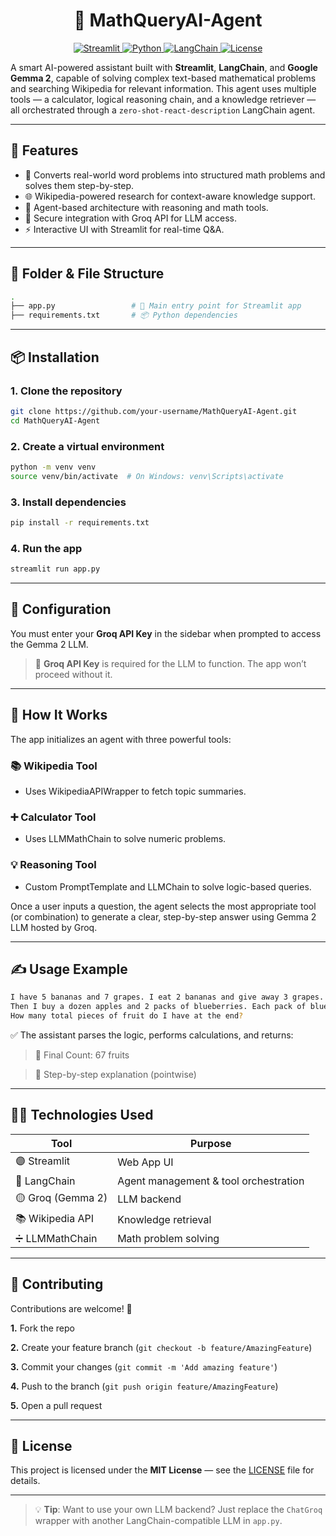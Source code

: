 <div align="center">
<h1> 🧮 MathQueryAI-Agent </h1>
</div>

<p align="center">
  <a href="https://streamlit.io/">
    <img src="https://img.shields.io/badge/Made%20With-Streamlit-ff4b4b.svg?style=flat-square" alt="Streamlit" />
  </a>
  
  <a href="https://python.org">
    <img src="https://img.shields.io/badge/Python-3.9+-blue.svg?style=flat-square" alt="Python" />
  </a>
  
  <a href="https://github.com/langchain-ai/langchain">
    <img src="https://img.shields.io/badge/LangChain-Enabled-brightgreen.svg?style=flat-square" alt="LangChain" />
  </a>
  
  <a href="https://github.com/Electrolight123/MathQueryAI-Agent/blob/main/LICENSE">
    <img src="https://img.shields.io/github/license/Electrolight123/MathQueryAI-Agent?style=flat-square" alt="License" />
  </a>
</p>

A smart AI-powered assistant built with **Streamlit**, **LangChain**, and **Google Gemma 2**, capable of solving complex text-based mathematical problems and searching Wikipedia for relevant information. This agent uses multiple tools — a calculator, logical reasoning chain, and a knowledge retriever — all orchestrated through a `zero-shot-react-description` LangChain agent.

---

## 🚀 Features

- 🧠 Converts real-world word problems into structured math problems and solves them step-by-step.
- 🌐 Wikipedia-powered research for context-aware knowledge support.
- 🤖 Agent-based architecture with reasoning and math tools.
- 🔐 Secure integration with Groq API for LLM access.
- ⚡ Interactive UI with Streamlit for real-time Q&A.

---

## 📁 Folder & File Structure

```bash
.
├── app.py                 # 🚀 Main entry point for Streamlit app
├── requirements.txt       # 📦 Python dependencies

```

---

## 📦 Installation

### 1. Clone the repository
```bash
git clone https://github.com/your-username/MathQueryAI-Agent.git
cd MathQueryAI-Agent
```
### 2. Create a virtual environment
```bash
python -m venv venv
source venv/bin/activate  # On Windows: venv\Scripts\activate
```
### 3. Install dependencies
```bash
pip install -r requirements.txt
```

### 4. Run the app
```bash
streamlit run app.py
```

---

## 🔑 Configuration

You must enter your **Groq API Key** in the sidebar when prompted to access the Gemma 2 LLM.

> 🔐 **Groq API Key** is required for the LLM to function. The app won’t proceed without it.

---

## 🧠 How It Works
The app initializes an agent with three powerful tools:

### 📚 Wikipedia Tool
- Uses WikipediaAPIWrapper to fetch topic summaries.

### ➕ Calculator Tool
- Uses LLMMathChain to solve numeric problems.

### 💡 Reasoning Tool
- Custom PromptTemplate and LLMChain to solve logic-based queries.

Once a user inputs a question, the agent selects the most appropriate tool (or combination) to generate a clear, step-by-step answer using Gemma 2 LLM hosted by Groq.

---

## ✍️ Usage Example

```bash
I have 5 bananas and 7 grapes. I eat 2 bananas and give away 3 grapes. 
Then I buy a dozen apples and 2 packs of blueberries. Each pack of blueberries contains 25 berries. 
How many total pieces of fruit do I have at the end?
```

✅ The assistant parses the logic, performs calculations, and returns:

> 🧮 Final Count: 67 fruits

> 📝 Step-by-step explanation (pointwise)

---

## 👨‍💻 Technologies Used

| Tool              | Purpose                               |
| ----------------- | ------------------------------------- |
| 🟣 Streamlit      | Web App UI                            |
| 🧠 LangChain      | Agent management & tool orchestration |
| 🟡 Groq (Gemma 2) | LLM backend                           |
| 📚 Wikipedia API  | Knowledge retrieval                   |
| ➗ LLMMathChain    | Math problem solving                  |

---

## 🙌 Contributing

Contributions are welcome! 🚀

**1.** Fork the repo

**2.** Create your feature branch (`git checkout -b feature/AmazingFeature`)

**3.** Commit your changes (`git commit -m 'Add amazing feature'`)

**4.** Push to the branch (`git push origin feature/AmazingFeature`)

**5.** Open a pull request

---

## 🪪 License

This project is licensed under the **MIT License** — see the [LICENSE]([https://github.com/Electrolight123/MathQueryAI-Agent/blob/main/LICENSE]) file for details.

---

> 💡 **Tip**: Want to use your own LLM backend? Just replace the `ChatGroq` wrapper with another LangChain-compatible LLM in `app.py`. 
